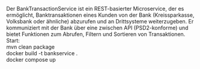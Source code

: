 Der BankTransactionService ist ein REST-basierter Microservice, der es ermöglicht, Banktransaktionen eines Kunden von der Bank (Kreissparkasse, Volksbank oder ähnliche) abzurufen und an Drittsysteme weiterzugeben. 
Er kommuniziert mit der Bank über eine zwischen API (PSD2-konforme) und bietet Funktionen zum Abrufen, Filtern und Sortieren von Transaktionen.
<br>Start:
<br>mvn clean package
<br>docker build -t bankservice .
<br>docker compose up
